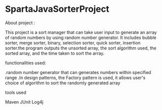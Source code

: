 # SpartaJavaSorterProject
About project :

This project is a sort manager that can take user input to generate an array of random numbers by using random number generator. It includes  bubble sorter, merge sorter,  binary,
selection sorter, quick sorter, insertion sorter.the program outputs the unsorted array, the sort algorithm used, the sorted array, and the time taken to sort the array.

functionalities used:

.random number generator that can generates numbers within specified range
.In design patterns, the Factory pattern is used, it allows user's choice of algorithm to sort the randomly generated array

tools used

Maven 
JUnit
Log4j 
